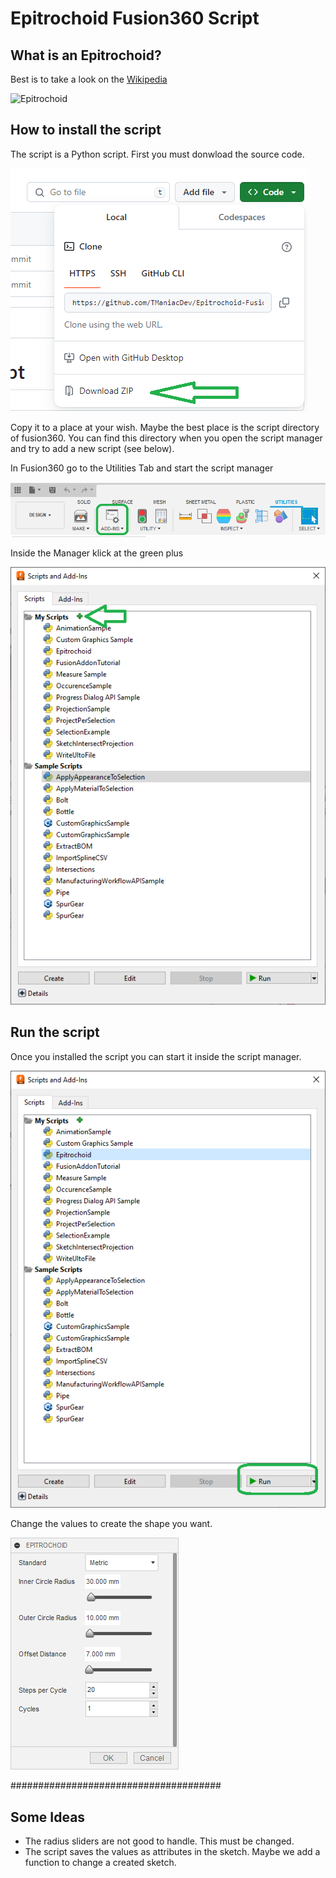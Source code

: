# Epitrochoid Fusion360 Script

## What is an Epitrochoid?
Best is to take a look on the [Wikipedia](https://en.m.wikipedia.org/wiki/Epitrochoid)

![Epitrochoid](https://upload.wikimedia.org/wikipedia/commons/thumb/2/20/EpitrochoidIn3.gif/400px-EpitrochoidIn3.gif)

## How to install the script
The script is a Python script.
First you must donwload the source code.

![Download Source Code](media/download.png)

Copy it to a place at your wish. Maybe the best place is the script directory of fusion360. You can find this directory when you open the script manager and try to add a new script (see below).

In Fusion360 go to the Utilities Tab and start the script manager

![Utilities Tab](media/utilities_addin.png)

Inside the Manager klick at the green plus

![Script Manager](media/script_manager.png)

## Run the script
Once you installed the script you can start it inside the script manager.

![Run the script](media/run_script.png)

Change the values to create the shape you want.

![Epitrochoid Creator](media/command_view.png)

######################################

## Some Ideas
- The radius sliders are not good to handle. This must be changed.
- The script saves the values as attributes in the sketch. Maybe we add a function to change a created sketch.